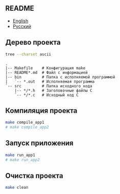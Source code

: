 ## README

- [English](README.md)
- [Русский](README-ru.md)

## Дерево проекта

```bash
tree --charset ascii
```

```
.
|-- Makefile    # Конфигурация make
|-- README*.md  # Файл с информацией
|-- bin         # Папка с исполняемой программой
|   `-- *.out   # Исполняемая программа
`-- src         # Папка исходного кода
    |-- */*.h   # Заголовочные файлы С
    `-- */*.c   # Исходный код C
```

## Компиляция проекта

```bash
make compile_app1
# make compile_app2
```

## Запуск приложения

```bash
make run_app1
# make run_app2
```

## Очистка проекта

```bash
make clean
```
